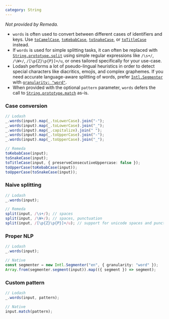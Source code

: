```yaml
---
category: String
---
```


_Not provided by Remeda._

- `words` is often used to convert between different cases of identifiers and
  keys. Use [`toCamelCase`](/docs#toCamelCase), [`toKebabCase`](/docs#toKebabCase),
  [`toSnakeCase`](/docs#toSnakeCase), or [`toTitleCase`](/docs#toTitleCase)
  instead.
- If `words` is used for simple splitting tasks, it can often be replaced with
  [`String.prototype.split`](https://developer.mozilla.org/en-US/docs/Web/JavaScript/Reference/Global_Objects/String/split)
  using simple regular expressions like `/\s+/`, `/\W+/`, `/[\p{Z}\p{P}]+/u`, or
  ones tailored specifically for your use-case.
- Lodash performs a lot of pseudo-lingual heuristics in order to detect special
  characters like diacritics, emojis, and complex graphemes. If you need
  accurate language-aware splitting of words, prefer [`Intl.Segmenter`](https://developer.mozilla.org/en-US/docs/Web/JavaScript/Reference/Global_Objects/Intl/Segmenter)
  with [`granularity: "word"`](https://developer.mozilla.org/en-US/docs/Web/JavaScript/Reference/Global_Objects/Intl/Segmenter/Segmenter#word).
- When provided with the optional `pattern` parameter, `words` defers the call
  to [`String.prototype.match`](https://developer.mozilla.org/en-US/docs/Web/JavaScript/Reference/Global_Objects/String/match)
  as-is.

### Case conversion

```ts
// Lodash
_.words(input).map(_.toLowerCase).join("-");
_.words(input).map(_.toLowerCase).join("_");
_.words(input).map(_.capitalize).join(" ");
_.words(input).map(_.toUpperCase).join("-");
_.words(input).map(_.toUpperCase).join("_");

// Remeda
toKebabCase(input);
toSnakeCase(input);
toTitleCase(input, { preserveConsecutiveUppercase: false });
toUpperCase(toKebabCase(input));
toUpperCase(toSnakeCase(input));
```

### Naive splitting

```ts
// Lodash
_.words(input);

// Remeda
split(input, /\s+/); // spaces
split(input, /\W+/); // spaces, punctuation
split(input, /[\p{Z}\p{P}]+/u); // support for unicode spaces and punctuation.
```

### Proper NLP

```ts
// Lodash
_.words(input);

// Native
const segmenter = new Intl.Segmenter("en", { granularity: "word" });
Array.from(segmenter.segment(input)).map(({ segment }) => segment);
```

### Custom pattern

```ts
// Lodash
_.words(input, pattern);

// Native
input.match(pattern);
```
